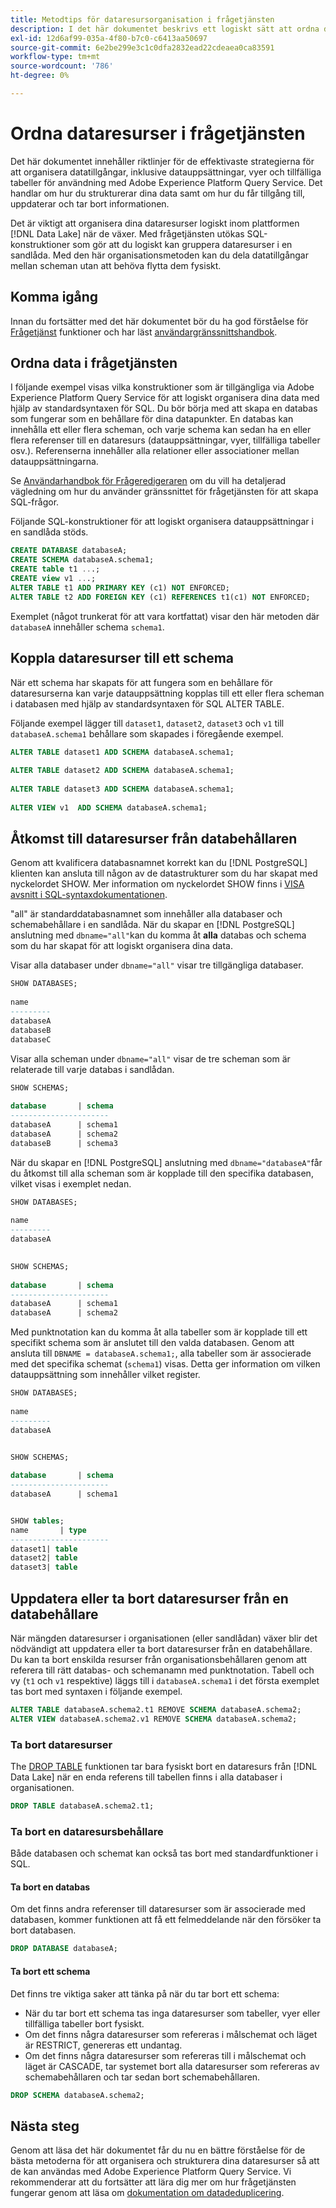 ```yaml
---
title: Metodtips för dataresursorganisation i frågetjänsten
description: I det här dokumentet beskrivs ett logiskt sätt att ordna data så att de blir lätta att använda med frågetjänsten.
exl-id: 12d6af99-035a-4f80-b7c0-c6413aa50697
source-git-commit: 6e2be299e3c1c0dfa2832ead22cdeaea0ca83591
workflow-type: tm+mt
source-wordcount: '786'
ht-degree: 0%

---
```


# Ordna dataresurser i frågetjänsten

Det här dokumentet innehåller riktlinjer för de effektivaste strategierna för att organisera datatillgångar, inklusive datauppsättningar, vyer och tillfälliga tabeller för användning med Adobe Experience Platform Query Service. Det handlar om hur du strukturerar dina data samt om hur du får tillgång till, uppdaterar och tar bort informationen.

Det är viktigt att organisera dina dataresurser logiskt inom plattformen [!DNL Data Lake] när de växer. Med frågetjänsten utökas SQL-konstruktioner som gör att du logiskt kan gruppera dataresurser i en sandlåda. Med den här organisationsmetoden kan du dela datatillgångar mellan scheman utan att behöva flytta dem fysiskt.

## Komma igång

Innan du fortsätter med det här dokumentet bör du ha god förståelse för [Frågetjänst](../home.md) funktioner och har läst [användargränssnittshandbok](../ui/user-guide.md).

## Ordna data i frågetjänsten

I följande exempel visas vilka konstruktioner som är tillgängliga via Adobe Experience Platform Query Service för att logiskt organisera dina data med hjälp av standardsyntaxen för SQL. Du bör börja med att skapa en databas som fungerar som en behållare för dina datapunkter. En databas kan innehålla ett eller flera scheman, och varje schema kan sedan ha en eller flera referenser till en dataresurs (datauppsättningar, vyer, tillfälliga tabeller osv.). Referenserna innehåller alla relationer eller associationer mellan datauppsättningarna.

Se [Användarhandbok för Frågeredigeraren](../ui/user-guide.md) om du vill ha detaljerad vägledning om hur du använder gränssnittet för frågetjänsten för att skapa SQL-frågor.

Följande SQL-konstruktioner för att logiskt organisera datauppsättningar i en sandlåda stöds.

```SQL
CREATE DATABASE databaseA;
CREATE SCHEMA databaseA.schema1;
CREATE table t1 ...;
CREATE view v1 ...;
ALTER TABLE t1 ADD PRIMARY KEY (c1) NOT ENFORCED;
ALTER TABLE t2 ADD FOREIGN KEY (c1) REFERENCES t1(c1) NOT ENFORCED;
```

Exemplet (något trunkerat för att vara kortfattat) visar den här metoden där `databaseA` innehåller schema `schema1`.

## Koppla dataresurser till ett schema

När ett schema har skapats för att fungera som en behållare för dataresurserna kan varje datauppsättning kopplas till ett eller flera scheman i databasen med hjälp av standardsyntaxen för SQL ALTER TABLE.

Följande exempel lägger till `dataset1`, `dataset2`, `dataset3` och `v1` till `databaseA.schema1` behållare som skapades i föregående exempel.

```SQL
ALTER TABLE dataset1 ADD SCHEMA databaseA.schema1;
 
ALTER TABLE dataset2 ADD SCHEMA databaseA.schema1;
 
ALTER TABLE dataset3 ADD SCHEMA databaseA.schema1;
 
ALTER VIEW v1  ADD SCHEMA databaseA.schema1;
```

## Åtkomst till dataresurser från databehållaren

Genom att kvalificera databasnamnet korrekt kan du [!DNL PostgreSQL] klienten kan ansluta till någon av de datastrukturer som du har skapat med nyckelordet SHOW. Mer information om nyckelordet SHOW finns i [VISA avsnitt i SQL-syntaxdokumentationen](../sql/syntax.md#show).

&quot;all&quot; är standarddatabasnamnet som innehåller alla databaser och schemabehållare i en sandlåda. När du skapar en [!DNL PostgreSQL] anslutning med `dbname="all"`kan du komma åt **alla** databas och schema som du har skapat för att logiskt organisera dina data.

Visar alla databaser under `dbname="all"` visar tre tillgängliga databaser.

```sql
SHOW DATABASES;
  
name     
---------
databaseA
databaseB
databaseC
```

Visar alla scheman under `dbname="all"` visar de tre scheman som är relaterade till varje databas i sandlådan.

```SQL
SHOW SCHEMAS;
  
database       | schema
----------------------
databaseA      | schema1
databaseA      | schema2
databaseB      | schema3
```

När du skapar en [!DNL PostgreSQL] anslutning med `dbname="databaseA"`får du åtkomst till alla scheman som är kopplade till den specifika databasen, vilket visas i exemplet nedan.

```sql
SHOW DATABASES;
  
name     
---------
databaseA
 

SHOW SCHEMAS;
  
database       | schema
----------------------
databaseA      | schema1
databaseA      | schema2
```

Med punktnotation kan du komma åt alla tabeller som är kopplade till ett specifikt schema som är anslutet till den valda databasen. Genom att ansluta till `DBNAME = databaseA.schema1;`, alla tabeller som är associerade med det specifika schemat (`schema1`) visas. Detta ger information om vilken datauppsättning som innehåller vilket register.

```sql
SHOW DATABASES;
  
name     
---------
databaseA


SHOW SCHEMAS;
  
database       | schema
----------------------
databaseA      | schema1


SHOW tables;
name       | type
----------------------
dataset1| table
dataset2| table
dataset3| table
```

## Uppdatera eller ta bort dataresurser från en databehållare

När mängden dataresurser i organisationen (eller sandlådan) växer blir det nödvändigt att uppdatera eller ta bort dataresurser från en databehållare. Du kan ta bort enskilda resurser från organisationsbehållaren genom att referera till rätt databas- och schemanamn med punktnotation. Tabell och vy (`t1` och `v1` respektive) läggs till i `databaseA.schema1` i det första exemplet tas bort med syntaxen i följande exempel.

```sql
ALTER TABLE databaseA.schema2.t1 REMOVE SCHEMA databaseA.schema2;
ALTER VIEW databaseA.schema2.v1 REMOVE SCHEMA databaseA.schema2;
```

### Ta bort dataresurser

The [DROP TABLE](../sql/syntax.md#drop-table) funktionen tar bara fysiskt bort en dataresurs från [!DNL Data Lake] när en enda referens till tabellen finns i alla databaser i organisationen.

```sql
DROP TABLE databaseA.schema2.t1;
```

### Ta bort en dataresursbehållare

Både databasen och schemat kan också tas bort med standardfunktioner i SQL.

#### Ta bort en databas

Om det finns andra referenser till dataresurser som är associerade med databasen, kommer funktionen att få ett felmeddelande när den försöker ta bort databasen.

```sql
DROP DATABASE databaseA;
```

#### Ta bort ett schema

Det finns tre viktiga saker att tänka på när du tar bort ett schema:

- När du tar bort ett schema tas inga dataresurser som tabeller, vyer eller tillfälliga tabeller bort fysiskt.
- Om det finns några dataresurser som refereras i målschemat och läget är RESTRICT, genereras ett undantag.
- Om det finns några dataresurser som refereras till i målschemat och läget är CASCADE, tar systemet bort alla dataresurser som refereras av schemabehållaren och tar sedan bort schemabehållaren.

```sql
DROP SCHEMA databaseA.schema2;
```

## Nästa steg

Genom att läsa det här dokumentet får du nu en bättre förståelse för de bästa metoderna för att organisera och strukturera dina dataresurser så att de kan användas med Adobe Experience Platform Query Service. Vi rekommenderar att du fortsätter att lära dig mer om hur frågetjänsten fungerar genom att läsa om [dokumentation om datadeduplicering](../essential-concepts/deduplication.md).
